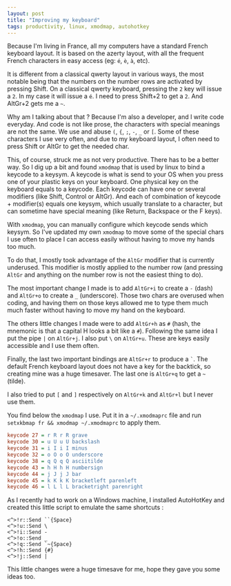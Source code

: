 ```yaml
---
layout: post
title: "Improving my keyboard"
tags: productivity, linux, xmodmap, autohotkey
---
```


Because I'm living in France, all my computers have a standard French keyboard
layout. It is based on the azerty layout, with all the frequent French
characters in easy access (eg: `é`, `è`, `à`, etc).

It is different from a classical qwerty layout in various ways, the most
notable being that the numbers on the number rows are activated by pressing
Shift. On a classical qwerty keyboard, pressing the `2` key will issue a `2`.
In my case it will issue a `é`. I need to press Shift+2 to get a `2`. And
AltGr+2 gets me a `~`.

Why am I talking about that ? Because I'm also a developer, and I write code
everyday. And code is not like prose, the characters with special meanings are
not the same. We use and abuse `(`, `{`, `;`, `-`, `_`  or `[`. Some of these
characters I use very often, and due to my keyboard layout, I often need to
press Shift or AltGr to get the needed char.

This, of course, struck me as not very productive. There has to be a better
way. So I dig up a bit and found `xmodmap` that is used by linux to bind
a keycode to a keysym. A keycode is what is send to your OS when you press one
of your plastic keys on your keyboard. One physical key on the keyboard equals
to a keycode. Each keycode can have one or several modifiers (like Shift,
Control or AltGr). And each of combination of keycode + modifier(s) equals one
keysym, which usually translate to a character, but can sometime have special
meaning (like Return, Backspace or the F keys).

With `xmodmap`, you can manually configure which keycode sends which keysym. So
I've updated my own `xmodmap` to move some of the special chars I use often to
place I can access easily without having to move my hands too much.

To do that, I mostly took advantage of the `AltGr` modifier that is currently
underused. This modifier is mostly applied to the number row (and pressing
`AltGr` and anything on the number row is not the easiest thing to do).

The most important change I made is to add `AltGr+i` to create a `-` (dash) and
`AltGr+o` to create a `_` (underscore). Those two chars are overused when
coding, and having them on those keys allowed me to type them much much faster
without having to move my hand on the keyboard.

The others little changes I made were to add `AltGr+h` as `#` (hash, the
mnemonic is that a capital H looks a bit like a `#`). Following the same idea
I put the pipe `|` on `AltGr+j`. I also put `\` on `AltGr+u`. These are keys
easily accessible and I use them often.

Finally, the last two important bindings are `AltGr+r` to produce a `` ` ``.
The default French keyboard layout does not have a key for the backtick, so
creating mine was a huge timesaver. The last one is `AltGr+q` to get a `~`
(tilde).

I also tried to put `[` and `]` respectively on `AltGr+k` and `AltGr+l` but
I never use them.

You find below the `xmodmap` I use. Put it in a `~/.xmodmaprc` file and run
`setxkbmap fr && xmodmap ~/.xmodmaprc` to apply them.

```ini
keycode 27 = r R r R grave
keycode 30 = u U u U backslash
keycode 31 = i I i I minus
keycode 32 = o O o O underscore
keycode 38 = q Q q Q asciitilde
keycode 43 = h H h H numbersign
keycode 44 = j J j J bar
keycode 45 = k K k K bracketleft parenleft
keycode 46 = l L l L bracketright parenright
```

As I recently had to work on a Windows machine, I installed AutoHotKey and
created this little script to emulate the same shortcuts :

```ahk
<^>!r::Send ``{Space}
<^>!u::Send \
<^>!i::Send -
<^>!o::Send _
<^>!q::Send `~{Space}
<^>!h::Send {#}
<^>!j::Send |
```

This little changes were a huge timesave for me, hope they gave you some ideas
too.
